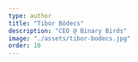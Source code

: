 ```yaml
---
type: author
title: "Tibor Bödecs"
description: "CEO @ Binary Birds"
image: "./assets/tibor-bodecs.jpg"
order: 10
---
```

